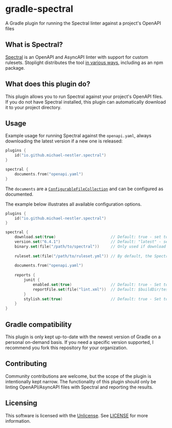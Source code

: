 # gradle-spectral

A Gradle plugin for running the Spectral linter against a project's OpenAPI files

## What is Spectral?

[Spectral](https://github.com/stoplightio/spectral) is an OpenAPI and AsyncAPI linter with support for custom rulesets.
Stoplight distributes the tool [in various ways](https://meta.stoplight.io/docs/spectral/docs/getting-started/2-installation.md), including as an npm package.

## What does this plugin do?

This plugin allows you to run Spectral against your project's OpenAPI files.
If you do not have Spectral installed, this plugin can automatically download it to your project directory.

## Usage

Example usage for running Spectral against the `openapi.yaml`, always downloading the latest version if a new one is released:

```kotlin
plugins {
    id("io.github.michael-nestler.spectral")
}

spectral {
    documents.from("openapi.yaml")
}
```

The `documents` are a [`ConfigurableFileCollection`](https://docs.gradle.org/current/javadoc/org/gradle/api/file/ConfigurableFileCollection.html) and can be configured as documented.

The example below illustrates all available configuration options.

```kotlin
plugins {
    id("io.github.michael-nestler.spectral")
}

spectral {
    download.set(true)                        // Default: true - set to false if Spectral is in path or locally available
    version.set("6.4.1")                      // Default: "latest" - set to a specific version to pin the downloaded Spectral version
    binary.set(file("/path/to/spectral"))     // Only used if download is set to false. If unset, uses "spectral" in path.
    
    ruleset.set(file("/path/to/ruleset.yml")) // By default, the Spectral core rulesets will be used https://github.com/stoplightio/spectral/blob/develop/docs/getting-started/3-rulesets.md#core-rulesets 
    
    documents.from("openapi.yaml")
    
    reports {
        junit {
            enabled.set(true)                 // Default: true - Set to false if you really don't want a junit xml report
            reportFile.set(file("lint.xml"))  // Default: $buildDir/test-results/spectral/spectral.xml
        }
        stylish.set(true)                     // Default: true - Set to false if you don't want console output of the result
    }
}
```

## Gradle compatibility

This plugin is only kept up-to-date with the newest version of Gradle on a personal on-demand basis.
If you need a specific version supported, I recommend you fork this repository for your organization.

## Contributing

Community contributions are welcome, but the scope of the plugin is intentionally kept narrow.
The functionality of this plugin should only be linting OpenAPI/AsyncAPI files with Spectral and reporting the results.

## Licensing

This software is licensed with the [Unlicense](https://unlicense.org). 
See [LICENSE](LICENSE) for more information.

